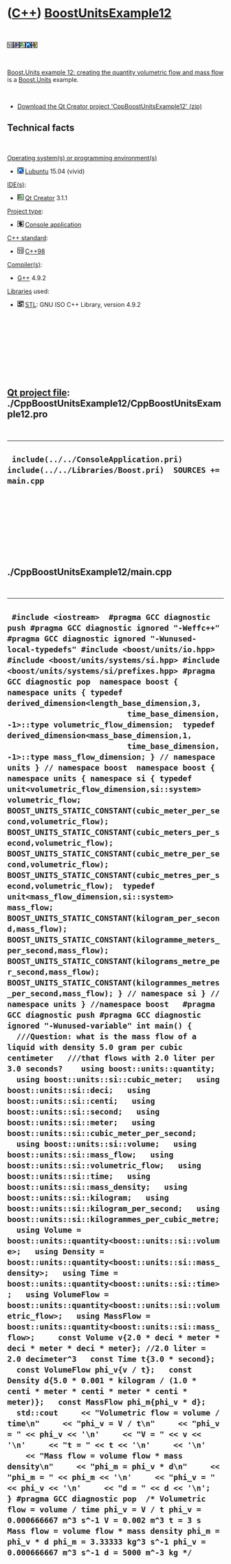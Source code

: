



 

 

 

 

 

([C++](Cpp.md)) [BoostUnitsExample12](CppBoostUnitsExample12.md)
==================================================================

 

![Cpp98](PicCpp98.png)![Boost](PicBoost.png)![Qt
Creator](PicQtCreator.png)![Lubuntu](PicLubuntu.png)![Windows](PicWindows.png)

 

[Boost.Units example 12: creating the quantity volumetric flow and mass
flow](CppBoostUnitsExample12.md) is a [Boost.Units](CppBoostUnits.md)
example.

 

-   [Download the Qt Creator project
    'CppBoostUnitsExample12' (zip)](CppBoostUnitsExample12.zip)

Technical facts
---------------

 

[Operating system(s) or programming environment(s)](CppOs.md)

-   ![Lubuntu](PicLubuntu.png) [Lubuntu](CppLubuntu.md) 15.04 (vivid)

[IDE(s)](CppIde.md):

-   ![Qt Creator](PicQtCreator.png) [Qt Creator](CppQtCreator.md) 3.1.1

[Project type](CppQtProjectType.md):

-   ![console](PicConsole.png) [Console
    application](CppConsoleApplication.md)

[C++ standard](CppStandard.md):

-   ![C++98](PicCpp98.png) [C++98](Cpp98.md)

[Compiler(s)](CppCompiler.md):

-   [G++](CppGpp.md) 4.9.2

[Libraries](CppLibrary.md) used:

-   ![STL](PicStl.png) [STL](CppStl.md): GNU ISO C++ Library, version
    4.9.2

 

 

 

 

 

[Qt project file](CppQtProjectFile.md): ./CppBoostUnitsExample12/CppBoostUnitsExample12.pro
--------------------------------------------------------------------------------------------

 

  --------------------------------------------------------------------------------------------------
  ` include(../../ConsoleApplication.pri) include(../../Libraries/Boost.pri)  SOURCES += main.cpp`
  --------------------------------------------------------------------------------------------------

 

 

 

 

 

./CppBoostUnitsExample12/main.cpp
---------------------------------

 

  ----------------------------------------------------------------------------------------------------------------------------------------------------------------------------------------------------------------------------------------------------------------------------------------------------------------------------------------------------------------------------------------------------------------------------------------------------------------------------------------------------------------------------------------------------------------------------------------------------------------------------------------------------------------------------------------------------------------------------------------------------------------------------------------------------------------------------------------------------------------------------------------------------------------------------------------------------------------------------------------------------------------------------------------------------------------------------------------------------------------------------------------------------------------------------------------------------------------------------------------------------------------------------------------------------------------------------------------------------------------------------------------------------------------------------------------------------------------------------------------------------------------------------------------------------------------------------------------------------------------------------------------------------------------------------------------------------------------------------------------------------------------------------------------------------------------------------------------------------------------------------------------------------------------------------------------------------------------------------------------------------------------------------------------------------------------------------------------------------------------------------------------------------------------------------------------------------------------------------------------------------------------------------------------------------------------------------------------------------------------------------------------------------------------------------------------------------------------------------------------------------------------------------------------------------------------------------------------------------------------------------------------------------------------------------------------------------------------------------------------------------------------------------------------------------------------------------------------------------------------------------------------------------------------------------------------------------------------------------------------------------------------------------------------------------------------------------------------------------------------------------------------------------------------------------------------------------------------------------------------------------------------------------------------------------------------------------------------------------------------------------------------------------------------------------------------------------------------------------------------------------------------------------------------------------------------------------------------------------------------------------------------------
  ` #include <iostream>  #pragma GCC diagnostic push #pragma GCC diagnostic ignored "-Weffc++" #pragma GCC diagnostic ignored "-Wunused-local-typedefs" #include <boost/units/io.hpp> #include <boost/units/systems/si.hpp> #include <boost/units/systems/si/prefixes.hpp> #pragma GCC diagnostic pop  namespace boost { namespace units { typedef derived_dimension<length_base_dimension,3,                           time_base_dimension,-1>::type volumetric_flow_dimension;  typedef derived_dimension<mass_base_dimension,1,                           time_base_dimension,-1>::type mass_flow_dimension; } // namespace units } // namespace boost  namespace boost { namespace units { namespace si { typedef unit<volumetric_flow_dimension,si::system> volumetric_flow; BOOST_UNITS_STATIC_CONSTANT(cubic_meter_per_second,volumetric_flow); BOOST_UNITS_STATIC_CONSTANT(cubic_meters_per_second,volumetric_flow); BOOST_UNITS_STATIC_CONSTANT(cubic_metre_per_second,volumetric_flow); BOOST_UNITS_STATIC_CONSTANT(cubic_metres_per_second,volumetric_flow);  typedef unit<mass_flow_dimension,si::system> mass_flow; BOOST_UNITS_STATIC_CONSTANT(kilogram_per_second,mass_flow); BOOST_UNITS_STATIC_CONSTANT(kilogramme_meters_per_second,mass_flow); BOOST_UNITS_STATIC_CONSTANT(kilograms_metre_per_second,mass_flow); BOOST_UNITS_STATIC_CONSTANT(kilogrammes_metres_per_second,mass_flow); } // namespace si } // namespace units } //namespace boost   #pragma GCC diagnostic push #pragma GCC diagnostic ignored "-Wunused-variable" int main() {   ///Question: what is the mass flow of a liquid with density 5.0 gram per cubic centimeter   ///that flows with 2.0 liter per 3.0 seconds?    using boost::units::quantity;   using boost::units::si::cubic_meter;   using boost::units::si::deci;   using boost::units::si::centi;   using boost::units::si::second;   using boost::units::si::meter;   using boost::units::si::cubic_meter_per_second;   using boost::units::si::volume;   using boost::units::si::mass_flow;   using boost::units::si::volumetric_flow;   using boost::units::si::time;   using boost::units::si::mass_density;   using boost::units::si::kilogram;   using boost::units::si::kilogram_per_second;   using boost::units::si::kilogrammes_per_cubic_metre;   using Volume = boost::units::quantity<boost::units::si::volume>;   using Density = boost::units::quantity<boost::units::si::mass_density>;   using Time = boost::units::quantity<boost::units::si::time>;   using VolumeFlow = boost::units::quantity<boost::units::si::volumetric_flow>;   using MassFlow = boost::units::quantity<boost::units::si::mass_flow>;     const Volume v{2.0 * deci * meter * deci * meter * deci * meter}; //2.0 liter = 2.0 decimeter^3   const Time t{3.0 * second};   const VolumeFlow phi_v{v / t};   const Density d{5.0 * 0.001 * kilogram / (1.0 * centi * meter * centi * meter * centi * meter)};   const MassFlow phi_m{phi_v * d};    std::cout     << "Volumetric flow = volume / time\n"     << "phi_v = V / t\n"     << "phi_v = " << phi_v << '\n'     << "V = " << v << '\n'     << "t = " << t << '\n'     << '\n'     << "Mass flow = volume flow * mass density\n"     << "phi_m = phi_v * d\n"     << "phi_m = " << phi_m << '\n'     << "phi_v = " << phi_v << '\n'     << "d = " << d << '\n';  } #pragma GCC diagnostic pop  /* Volumetric flow = volume / time phi_v = V / t phi_v = 0.000666667 m^3 s^-1 V = 0.002 m^3 t = 3 s  Mass flow = volume flow * mass density phi_m = phi_v * d phi_m = 3.33333 kg^3 s^-1 phi_v = 0.000666667 m^3 s^-1 d = 5000 m^-3 kg */`
  ----------------------------------------------------------------------------------------------------------------------------------------------------------------------------------------------------------------------------------------------------------------------------------------------------------------------------------------------------------------------------------------------------------------------------------------------------------------------------------------------------------------------------------------------------------------------------------------------------------------------------------------------------------------------------------------------------------------------------------------------------------------------------------------------------------------------------------------------------------------------------------------------------------------------------------------------------------------------------------------------------------------------------------------------------------------------------------------------------------------------------------------------------------------------------------------------------------------------------------------------------------------------------------------------------------------------------------------------------------------------------------------------------------------------------------------------------------------------------------------------------------------------------------------------------------------------------------------------------------------------------------------------------------------------------------------------------------------------------------------------------------------------------------------------------------------------------------------------------------------------------------------------------------------------------------------------------------------------------------------------------------------------------------------------------------------------------------------------------------------------------------------------------------------------------------------------------------------------------------------------------------------------------------------------------------------------------------------------------------------------------------------------------------------------------------------------------------------------------------------------------------------------------------------------------------------------------------------------------------------------------------------------------------------------------------------------------------------------------------------------------------------------------------------------------------------------------------------------------------------------------------------------------------------------------------------------------------------------------------------------------------------------------------------------------------------------------------------------------------------------------------------------------------------------------------------------------------------------------------------------------------------------------------------------------------------------------------------------------------------------------------------------------------------------------------------------------------------------------------------------------------------------------------------------------------------------------------------------------------------------------------------------

 

 

 

 

 





 




This page has been created by the [tool](Tools.md)
[CodeToHtml](ToolCodeToHtml.md)
